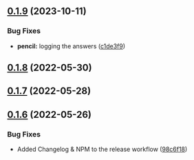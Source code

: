## [0.1.9](https://github.com/nemerosa/ontrack-github-action-client/compare/v0.1.8...v0.1.9) (2023-10-11)


### Bug Fixes

* **pencil:** logging the answers ([c1de3f9](https://github.com/nemerosa/ontrack-github-action-client/commit/c1de3f9ffa8badcbf457dc34cc285bdab9f6d20c))

## [0.1.8](https://github.com/nemerosa/ontrack-github-action-client/compare/v0.1.7...v0.1.8) (2022-05-30)

## [0.1.7](https://github.com/nemerosa/ontrack-github-action-client/compare/v0.1.6...v0.1.7) (2022-05-28)

## [0.1.6](https://github.com/nemerosa/ontrack-github-action-client/compare/v0.1.5...v0.1.6) (2022-05-26)


### Bug Fixes

* Added Changelog & NPM to the release workflow ([98c6f18](https://github.com/nemerosa/ontrack-github-action-client/commit/98c6f1869e64b71a4bb496ffca4e7eecfcc45dce))
